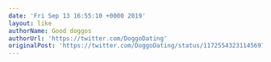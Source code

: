```yaml
---
date: 'Fri Sep 13 16:55:10 +0000 2019'
layout: like
authorName: Good doggos
authorUrl: 'https://twitter.com/DoggoDating'
originalPost: 'https://twitter.com/DoggoDating/status/1172554323114569728'
---
```

